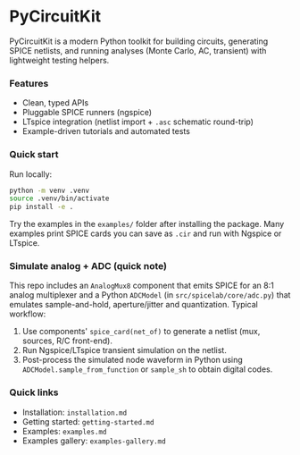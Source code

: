 # PyCircuitKit

PyCircuitKit is a modern Python toolkit for building circuits, generating SPICE netlists, and running analyses (Monte Carlo, AC, transient) with lightweight testing helpers.

### Features

- Clean, typed APIs
- Pluggable SPICE runners (ngspice)
- LTspice integration (netlist import + `.asc` schematic round-trip)
- Example-driven tutorials and automated tests

### Quick start

Run locally:

```bash
python -m venv .venv
source .venv/bin/activate
pip install -e .
```

Try the examples in the `examples/` folder after installing the package. Many examples print SPICE cards you can save as `.cir` and run with Ngspice or LTspice.

### Simulate analog + ADC (quick note)

This repo includes an `AnalogMux8` component that emits SPICE for an 8:1 analog multiplexer and a Python `ADCModel` (in `src/spicelab/core/adc.py`) that emulates sample-and-hold, aperture/jitter and quantization. Typical workflow:

1. Use components' `spice_card(net_of)` to generate a netlist (mux, sources, R/C front-end).
2. Run Ngspice/LTspice transient simulation on the netlist.
3. Post-process the simulated node waveform in Python using `ADCModel.sample_from_function` or `sample_sh` to obtain digital codes.

### Quick links

- Installation: `installation.md`
- Getting started: `getting-started.md`
- Examples: `examples.md`
- Examples gallery: `examples-gallery.md`
